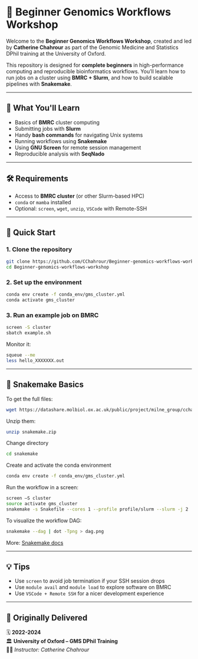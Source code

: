 # 🧬 Beginner Genomics Workflows Workshop

Welcome to the **Beginner Genomics Workflows Workshop**, created and led by **Catherine Chahrour** as part of the Genomic Medicine and Statistics DPhil training at the University of Oxford.

This repository is designed for **complete beginners** in high-performance computing and reproducible bioinformatics workflows. You’ll learn how to run jobs on a cluster using **BMRC + Slurm**, and how to build scalable pipelines with **Snakemake**.

---

## 🚀 What You'll Learn

- Basics of **BMRC** cluster computing
- Submitting jobs with **Slurm**
- Handy **bash commands** for navigating Unix systems
- Running workflows using **Snakemake**
- Using **GNU Screen** for remote session management
- Reproducible analysis with **SeqNado** 


---

## 🛠️ Requirements

- Access to **BMRC cluster** (or other Slurm-based HPC)
- `conda` or `mamba` installed
- Optional: `screen`, `wget`, `unzip`, `VSCode` with Remote-SSH

---

## 🧪 Quick Start

### 1. Clone the repository

```bash
git clone https://github.com/CChahrour/Beginner-genomics-workflows-workshop.git
cd Beginner-genomics-workflows-workshop
```

### 2. Set up the environment

```bash
conda env create -f conda_env/gms_cluster.yml
conda activate gms_cluster
```

### 3. Run an example job on BMRC

```bash
screen -S cluster
sbatch example.sh
```

Monitor it:

```bash
squeue --me
less hello_XXXXXXX.out
```

---

## 🧬 Snakemake Basics

To get the full files:

```bash
wget https://datashare.molbiol.ox.ac.uk/public/project/milne_group/cchahrou/GMS/snakemake.zip
```

Unzip them:

```bash
unzip snakemake.zip
```

Change directory 

```bash
cd snakemake
```

Create and activate the conda environment

```bash
conda env create -f conda_env/gms_cluster.yml
```

Run the workflow in a screen:

```bash
screen –S cluster
source activate gms_cluster
snakemake -s Snakefile --cores 1 --profile profile/slurm --slurm -j 2
```

To visualize the workflow DAG:

```bash
snakemake --dag | dot -Tpng > dag.png
```

More: [Snakemake docs](https://snakemake.readthedocs.io)

---

## 💡 Tips

- Use `screen` to avoid job termination if your SSH session drops
- Use `module avail` and `module load` to explore software on BMRC
- Use `VSCode + Remote SSH` for a nicer development experience

---

## 📅 Originally Delivered

🗓️ **2022-2024**  
🏛️ **University of Oxford – GMS DPhil Training**  
👩‍🏫 *Instructor: Catherine Chahrour*  
